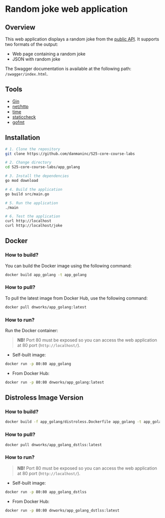 # Random joke web application

## Overview

This web application displays a random joke from the [public API](https://jokeapi.dev/). It supports two formats of the output:

- Web page containing a random joke
- JSON with random joke

The Swagger documentation is available at the following path: `/swagger/index.html`.

## Tools

- [Gin](https://github.com/gin-gonic/gin)
- [net/http](https://pkg.go.dev/net/http)
- [time](https://pkg.go.dev/time)
- [staticcheck](https://staticcheck.dev/)
- [gofmt](https://pkg.go.dev/cmd/gofmt)

## Installation

```bash
# 1. Clone the repository
git clone https://github.com/danmaninc/S25-core-course-labs

# 2. Change directory
cd S25-core-course-labs/app_golang

# 3. Install the dependencies
go mod download

# 4. Build the application
go build src/main.go

# 5. Run the application
./main

# 6. Test the application
curl http://localhost
curl http://localhost/joke
```

## Docker

### How to build?

You can build the Docker image using the following command:

```bash
docker build app_golang -t app_golang
```

### How to pull?

To pull the latest image from Docker Hub, use the following command:

```bash
docker pull dnworks/app_golang:latest
```

### How to run?

Run the Docker container:
> **NB!** Port 80 must be exposed so you can access the web application at 80 port (`http://localhost/`).

- Self-built image:

```bash
docker run -p 80:80 app_golang
```

- From Docker Hub:

```bash
docker run -p 80:80 dnworks/app_golang:latest
```

## Distroless Image Version

### How to build?

```bash
docker build -f app_golang/distroless.Dockerfile app_golang -t app_golang_dstlss
```

### How to pull?

```bash
docker pull dnworks/app_golang_dstlss:latest
```

### How to run?

> **NB!** Port 80 must be exposed so you can access the web application at 80 port (`http://localhost/`).

- Self-built image:

```bash
docker run -p 80:80 app_golang_dstlss
```

- From Docker Hub:

```bash
docker run -p 80:80 dnworks/app_golang_dstlss:latest
```